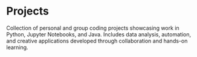 # Projects
Collection of personal and group coding projects showcasing work in Python, Jupyter Notebooks, and Java. Includes data analysis, automation, and creative applications developed through collaboration and hands-on learning.
